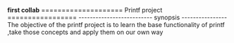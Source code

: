 **first collab** 
==================== Printf project =================
-------------------------- synopsis ----------------
The objective of the printf project is to learn the base 
functionality of printf ,take those concepts and apply them on our own way                                   
